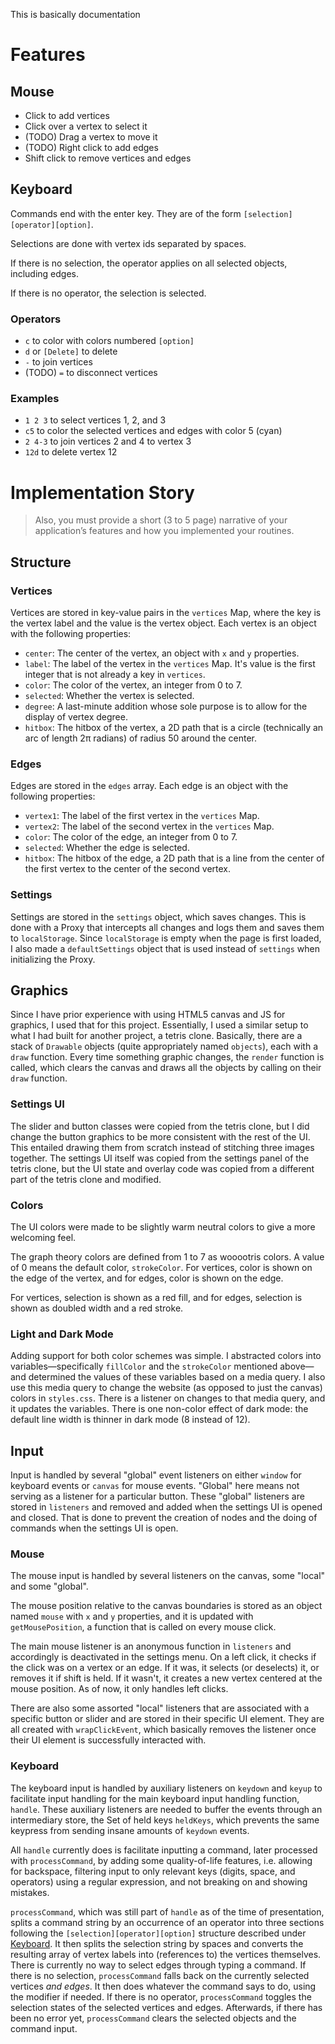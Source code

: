 This is basically documentation

# Features
## Mouse
- Click to add vertices
- Click over a vertex to select it
- (TODO) Drag a vertex to move it
- (TODO) Right click to add edges
- Shift click to remove vertices and edges

## Keyboard
Commands end with the enter key. They are of the form `[selection][operator][option]`.

Selections are done with vertex ids separated by spaces.

If there is no selection, the operator applies on all selected objects, including edges.

If there is no operator, the selection is selected.

### Operators
- `c` to color with colors numbered `[option]`
- `d` or `[Delete]` to delete
- `-` to join vertices
- (TODO) `=` to disconnect vertices

### Examples
- `1 2 3` to select vertices 1, 2, and 3
- `c5` to color the selected vertices and edges with color 5 (cyan)
- `2 4-3` to join vertices 2 and 4 to vertex 3
- `12d` to delete vertex 12

# Implementation Story
> Also, you must provide a short (3 to 5 page) narrative of your application’s features and how you implemented your routines.
## Structure
### Vertices
Vertices are stored in key-value pairs in the `vertices` Map, where the key is the vertex label and the value is the vertex object. Each vertex is an object with the following properties:
- `center`: The center of the vertex, an object with `x` and `y` properties.
- `label`: The label of the vertex in the `vertices` Map. It's value is the first integer that is not already a key in `vertices`.
- `color`: The color of the vertex, an integer from 0 to 7.
- `selected`: Whether the vertex is selected.
- `degree`: A last-minute addition whose sole purpose is to allow for the display of vertex degree.
- `hitbox`: The hitbox of the vertex, a 2D path that is a circle (technically an arc of length 2π radians) of radius 50 around the center.

### Edges
Edges are stored in the `edges` array. Each edge is an object with the following properties:
- `vertex1`: The label of the first vertex in the `vertices` Map.
- `vertex2`: The label of the second vertex in the `vertices` Map.
- `color`: The color of the edge, an integer from 0 to 7.
- `selected`: Whether the edge is selected.
- `hitbox`: The hitbox of the edge, a 2D path that is a line from the center of the first vertex to the center of the second vertex.

### Settings
Settings are stored in the `settings` object, which saves changes. This is done with a Proxy that intercepts all changes and logs them and saves them to `localStorage`. Since `localStorage` is empty when the page is first loaded, I also made a `defaultSettings` object that is used instead of `settings` when initializing the Proxy.

## Graphics
Since I have prior experience with using HTML5 canvas and JS for graphics, I used that for this project. Essentially, I used a similar setup to what I had built for another project, a tetris clone. Basically, there are a stack of `Drawable` objects (quite appropriately named `objects`), each with a `draw` function. Every time something graphic changes, the `render` function is called, which clears the canvas and draws all the objects by calling on their `draw` function.

### Settings UI
The slider and button classes were copied from the tetris clone, but I did change the button graphics to be more consistent with the rest of the UI. This entailed drawing them from scratch instead of stitching three images together. The settings UI itself was copied from the settings panel of the tetris clone, but the UI state and overlay code was copied from a different part of the tetris clone and modified.

### Colors
The UI colors were made to be slightly warm neutral colors to give a more welcoming feel.

The graph theory colors are defined from 1 to 7 as wooootris colors. A value of 0 means the default color, `strokeColor`. For vertices, color is shown on the edge of the vertex, and for edges, color is shown on the edge.

For vertices, selection is shown as a red fill, and for edges, selection is shown as doubled width and a red stroke.

### Light and Dark Mode
Adding support for both color schemes was simple. I abstracted colors into variables—specifically `fillColor` and the `strokeColor` mentioned above—and determined the values of these variables based on a media query. I also use this media query to change the website (as opposed to just the canvas) colors in `styles.css`. There is a listener on changes to that media query, and it updates the variables. There is one non-color effect of dark mode: the default line width is thinner in dark mode (8 instead of 12).

## Input
Input is handled by several "global" event listeners on either `window` for keyboard events or `canvas` for mouse events. "Global" here means not serving as a listener for a particular button. These "global" listeners are stored in `listeners` and removed and added when the settings UI is opened and closed. That is done to prevent the creation of nodes and the doing of commands when the settings UI is open.

### Mouse
The mouse input is handled by several listeners on the canvas, some "local" and some "global".

The mouse position relative to the canvas boundaries is stored as an object named `mouse` with `x` and `y` properties, and it is updated with `getMousePosition`, a function that is called on every mouse click.

The main mouse listener is an anonymous function in `listeners` and accordingly is deactivated in the settings menu. On a left click, it checks if the click was on a vertex or an edge. If it was, it selects (or deselects) it, or removes it if shift is held. If it wasn't, it creates a new vertex centered at the mouse position. As of now, it only handles left clicks.

There are also some assorted "local" listeners that are associated with a specific button or slider and are stored in their specific UI element. They are all created with `wrapClickEvent`, which basically removes the listener once their UI element is successfully interacted with.

### Keyboard
The keyboard input is handled by auxiliary listeners on `keydown` and `keyup` to facilitate input handling for the main keyboard input handling function, `handle`. These auxiliary listeners are needed to buffer the events through an intermediary store, the Set of held keys `heldKeys`, which prevents the same keypress from sending insane amounts of `keydown` events.

All `handle` currently does is facilitate inputting a command, later processed with `processCommand`, by adding some quality-of-life features, i.e. allowing for backspace, filtering input to only relevant keys (digits, space, and operators) using a regular expression, and not breaking on and showing mistakes.

`processCommand`, which was still part of `handle` as of the time of presentation, splits a command string by an occurrence of an operator into three sections following the `[selection][operator][option]` structure described under [Keyboard](#Keyboard). It then splits the selection string by spaces and converts the resulting array of vertex labels into (references to) the vertices themselves. There is currently no way to select edges through typing a command. If there is no selection, `processCommand` falls back on the currently selected vertices *and edges*. It then does whatever the command says to do, using the modifier if needed. If there is no operator, `processCommand` toggles the selection states of the selected vertices and edges. Afterwards, if there has been no error yet, `processCommand` clears the selected objects and the command input.